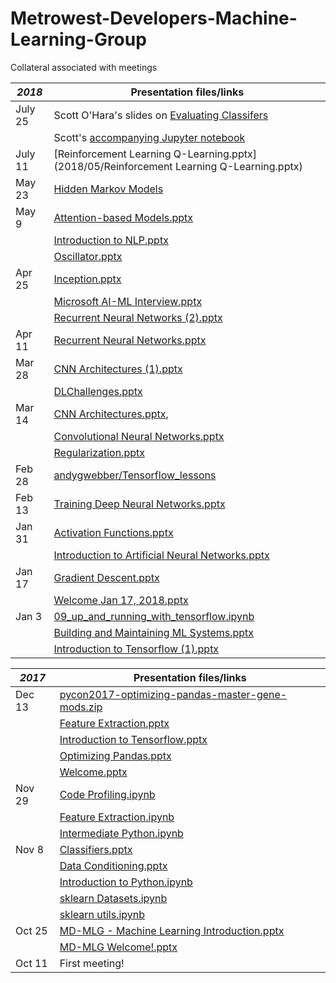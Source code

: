 # Metrowest-Developers-Machine-Learning-Group
Collateral associated with meetings


| *2018*  | Presentation files/links                                                                                                                |
|---------|-----------------------------------------------------------------------------------------------------------------------------------------|
| July 25 | Scott O'Hara's slides on [Evaluating Classifers](https://github.com/seohara1955/Presentations/blob/master/Evaluating%20Classifiers.pdf) |
|         | Scott's [accompanying Jupyter notebook](https://github.com/seohara1955/Presentations/blob/master/Evaluating%20Classifiers.ipynb)        |
| July 11 | [Reinforcement Learning Q-Learning.pptx](2018/05/Reinforcement Learning Q-Learning.pptx)                                                |
| May 23  | [Hidden Markov Models ](https://github.com/seohara1955/Presentations/blob/master/Hidden%20Markov%20Models.pdf)                          |
| May 9   | [Attention-based Models.pptx](2018/05/Attention-based%20Models.pptx)                                                                    |
|         | [Introduction to NLP.pptx](2018/05/Introduction%20to%20NLP.pptx)                                                                        |
|         | [Oscillator.pptx](2018/05/Oscillator.pptx)                                                                                              |
| Apr 25  | [Inception.pptx](2018/04/Inception.pptx)                                                                                                |
|         | [Microsoft AI-ML Interview.pptx ](2018/04/Microsoft%20AI-ML%Interview.pptx)                                                             |
|         | [Recurrent Neural Networks (2).pptx](2018/04/Recurrent%20Neural%20Networks%20(2).pptx)                                                  |
| Apr 11  | [Recurrent Neural Networks.pptx](2018/04/Recurrent%20Neural%20Networks.pptx)                                                            |
| Mar 28  | [CNN Architectures (1).pptx](2018/03/CNN%20Architectures%20(1).pptx)                                                                    |
|         | [DLChallenges.pptx](2018/03/DL%20Challenges.pptx)                                                                                       |
| Mar 14  | [CNN Architectures.pptx](2018/03/CNN%20Architectures.pptx),                                                                             |
|         | [Convolutional Neural Networks.pptx](2018/03/Convolutional%20Neural%20Networks.pptx)                                                    |
|         | [Regularization.pptx](2018/03/Regularization.pptx)                                                                                      |
| Feb 28  | [andygwebber/Tensorflow_lessons](https://github.com/andygwebber/Tensorflow_lessons)                                                     |
| Feb 13  | [Training Deep Neural Networks.pptx](2018/02/Training%20Deep%20Neural%20Networks.pptx)                                                  |
| Jan 31  | [Activation Functions.pptx](2018/01/Activation%20Functions.pptx)                                                                        |
|         | [Introduction to Artificial Neural Networks.pptx](2018/01/Introduction%20to%20Artificia%20Neural%20Networks.pptx)                       |
| Jan 17  | [Gradient Descent.pptx](2018/01/Gradient%20Descent.pptx)                                                                                |
|         | [Welcome Jan 17, 2018.pptx](2018/01/Welcome%20Jan%2017,%202018.pptx)                                                                    |
| Jan 3   | [09_up_and_running_with_tensorflow.ipynb](2018/01/09%20up%20and%20running%20with%20tensorflow.ipynb)                                    |
|         | [Building and Maintaining ML Systems.pptx](2018/01/Building%20and%20Maintaining%20ML%20Systems.pptx)                                    |
|         | [Introduction to Tensorflow (1).pptx](2018/01/Introduction%20to%20Tensorflow%20(1).pptx)                                                |

| *2017* | Presentation files/links                         |
|--------|--------------------------------------------------|
| Dec 13 | [pycon2017-optimizing-pandas-master-gene-mods.zip](2017/12/pycon2017-optimizing-pandas-master-gene-mods.zip) |
|        | [Feature Extraction.pptx](2017/12/Feature%20Extraction.pptx)                          |
|        | [Introduction to Tensorflow.pptx](2017/12/Introduction%20to%20Tensorflow.pptx)                  |
|        | [Optimizing Pandas.pptx](2017/12/Optimizing%20Pandas.pptx)                           |
|        | [Welcome.pptx](2017/12/Welcome.pptx)                                     |
| Nov 29 | [Code Profiling.ipynb](2017/11/Code%20Profiling.ipynb)                             |
|        | [Feature Extraction.ipynb](2017/11/Feature%20Extraction.ipynb)                         |
|        | [Intermediate Python.ipynb](2017/11/Intermediate%20Python.ipynb)                        |
| Nov 8  | [Classifiers.pptx](2017/11/Classifiers.pptx)                                 |
|        | [Data Conditioning.pptx](2017/11/Data%20Conditioning.pptx)                           |
|        | [Introduction to Python.ipynb](2017/11/Introduction%20to%20Python.ipynb)                     |
|        | [sklearn Datasets.ipynb](2017/11/sklearn%20Datasets.ipynb)                           |
|        | [sklearn utils.ipynb](2017/11/sklearn%20utils.ipynb)                              |
| Oct 25 | [MD-MLG - Machine Learning Introduction.pptx](2017/10/MD-MLG%20Machine%20Learning%20Introduction.pptx)        |
|        | [MD-MLG Welcome!.pptx](2017/10/MD-MLG%20Welcome!.pptx)                             |
| Oct 11 | First meeting!                                   |
